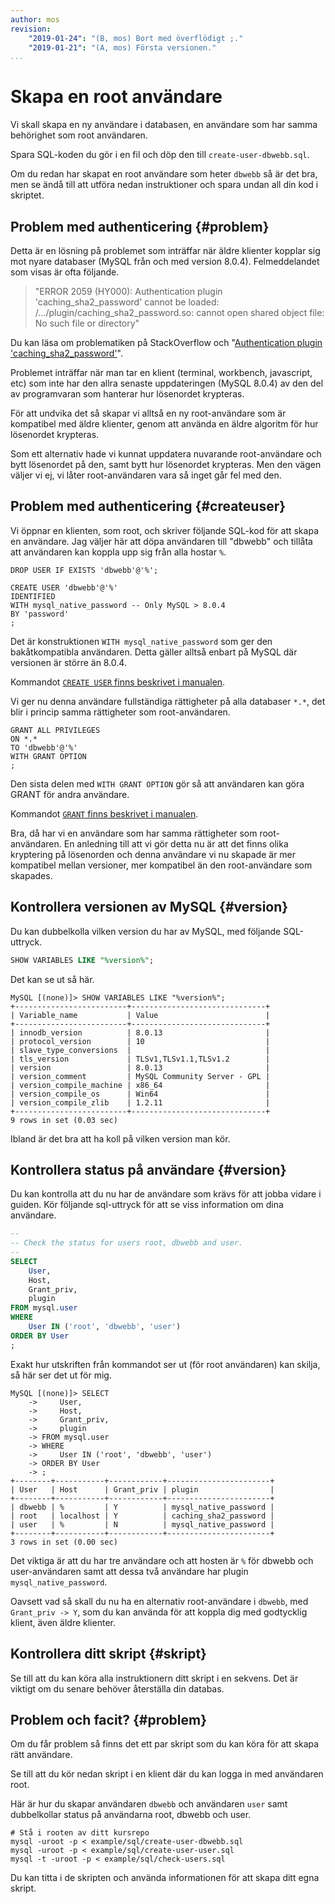 ```yaml
---
author: mos
revision:
    "2019-01-24": "(B, mos) Bort med överflödigt ;."
    "2019-01-21": "(A, mos) Första versionen."
...
```

Skapa en root användare
==================================

Vi skall skapa en ny användare i databasen, en användare som har samma behörighet som root användaren.

Spara SQL-koden du gör i en fil och döp den till `create-user-dbwebb.sql`.

Om du redan har skapat en root användare som heter `dbwebb` så är det bra, men se ändå till att utföra nedan instruktioner och spara undan all din kod i skriptet.



Problem med authenticering {#problem}
--------------------------------------

Detta är en lösning på problemet som inträffar när äldre klienter kopplar sig mot nyare databaser (MySQL från och med version 8.0.4). Felmeddelandet som visas är ofta följande.

> "ERROR 2059 (HY000): Authentication plugin 'caching_sha2_password' cannot be loaded: /.../plugin/caching_sha2_password.so: cannot open shared object file: No such file or directory"

Du kan läsa om problematiken på StackOverflow och "[Authentication plugin 'caching_sha2_password'](https://stackoverflow.com/questions/49963383/authentication-plugin-caching-sha2-password)".

Problemet inträffar när man tar en klient (terminal, workbench, javascript, etc) som inte har den allra senaste uppdateringen (MySQL 8.0.4) av den del av programvaran som hanterar hur lösenordet krypteras.

För att undvika det så skapar vi alltså en ny root-användare som är kompatibel med äldre klienter, genom att använda en äldre algoritm för hur lösenordet krypteras.

Som ett alternativ hade vi kunnat uppdatera nuvarande root-användare och bytt lösenordet på den, samt bytt hur lösenordet krypteras. Men den vägen väljer vi ej, vi låter root-användaren vara så inget går fel med den.



Problem med authenticering {#createuser}
--------------------------------------

Vi öppnar en klienten, som root, och skriver följande SQL-kod för att skapa en användare. Jag väljer här att döpa användaren till "dbwebb" och tillåta att användaren kan koppla upp sig från alla hostar `%`.

```text
DROP USER IF EXISTS 'dbwebb'@'%';

CREATE USER 'dbwebb'@'%'
IDENTIFIED
WITH mysql_native_password -- Only MySQL > 8.0.4
BY 'password'
;
```

Det är konstruktionen `WITH mysql_native_password` som ger den bakåtkompatibla användaren. Detta gäller alltså enbart på MySQL där versionen är större än 8.0.4.

Kommandot [`CREATE USER` finns beskrivet i manualen](https://dev.mysql.com/doc/refman/8.0/en/create-user.html).

Vi ger nu denna användare fullständiga rättigheter på alla databaser `*.*`, det blir i princip samma rättigheter som root-användaren.

```text
GRANT ALL PRIVILEGES
ON *.*
TO 'dbwebb'@'%'
WITH GRANT OPTION
;
```

Den sista delen med `WITH GRANT OPTION` gör så att användaren kan göra GRANT för andra användare.

Kommandot [`GRANT` finns beskrivet i manualen](https://dev.mysql.com/doc/refman/8.0/en/grant.html). 

Bra, då har vi en användare som har samma rättigheter som root-användaren. En anledning till att vi gör detta nu är att det finns olika kryptering på lösenorden och denna användare vi nu skapade är mer kompatibel mellan versioner, mer kompatibel än den root-användare som skapades.



Kontrollera versionen av MySQL {#version}
--------------------------------------

Du kan dubbelkolla vilken version du har av MySQL, med följande SQL-uttryck.

```sql
SHOW VARIABLES LIKE "%version%";
```

Det kan se ut så här.

```text
MySQL [(none)]> SHOW VARIABLES LIKE "%version%";
+-------------------------+------------------------------+
| Variable_name           | Value                        |
+-------------------------+------------------------------+
| innodb_version          | 8.0.13                       |
| protocol_version        | 10                           |
| slave_type_conversions  |                              |
| tls_version             | TLSv1,TLSv1.1,TLSv1.2        |
| version                 | 8.0.13                       |
| version_comment         | MySQL Community Server - GPL |
| version_compile_machine | x86_64                       |
| version_compile_os      | Win64                        |
| version_compile_zlib    | 1.2.11                       |
+-------------------------+------------------------------+
9 rows in set (0.03 sec)
```

Ibland är det bra att ha koll på vilken version man kör.



Kontrollera status på användare {#version}
--------------------------------------

Du kan kontrolla att du nu har de användare som krävs för att jobba vidare i guiden. Kör följande sql-uttryck för att se viss information om dina användare.

```sql
--
-- Check the status for users root, dbwebb and user.
--
SELECT
    User,
    Host,
    Grant_priv,
    plugin
FROM mysql.user
WHERE
    User IN ('root', 'dbwebb', 'user')
ORDER BY User
;
```

Exakt hur utskriften från kommandot ser ut (för root användaren) kan skilja, så här ser det ut för mig.

```text
MySQL [(none)]> SELECT
    ->     User,
    ->     Host,
    ->     Grant_priv,
    ->     plugin
    -> FROM mysql.user
    -> WHERE
    ->     User IN ('root', 'dbwebb', 'user')
    -> ORDER BY User
    -> ;
+--------+-----------+------------+-----------------------+
| User   | Host      | Grant_priv | plugin                |
+--------+-----------+------------+-----------------------+
| dbwebb | %         | Y          | mysql_native_password |
| root   | localhost | Y          | caching_sha2_password |
| user   | %         | N          | mysql_native_password |
+--------+-----------+------------+-----------------------+
3 rows in set (0.00 sec)
```

Det viktiga är att du har tre användare och att hosten är `%` för dbwebb och user-användaren samt att dessa två användare har plugin `mysql_native_password`.

Oavsett vad så skall du nu ha en alternativ root-användare i `dbwebb`, med `Grant_priv -> Y`, som du kan använda för att koppla dig med godtycklig klient, även äldre klienter.



Kontrollera ditt skript {#skript}
--------------------------------------

Se till att du kan köra alla instruktionern ditt skript i en sekvens. Det är viktigt om du senare behöver återställa din databas.



Problem och facit? {#problem}
--------------------------------------

Om du får problem så finns det ett par skript som du kan köra för att skapa rätt användare.

Se till att du kör nedan skript i en klient där du kan logga in med användaren root.

Här är hur du skapar användaren `dbwebb` och användaren `user` samt dubbelkollar status på användarna root, dbwebb och user.

```text
# Stå i rooten av ditt kursrepo
mysql -uroot -p < example/sql/create-user-dbwebb.sql
mysql -uroot -p < example/sql/create-user-user.sql
mysql -t -uroot -p < example/sql/check-users.sql
```

Du kan titta i de skripten och använda informationen för att skapa ditt egna skript.

